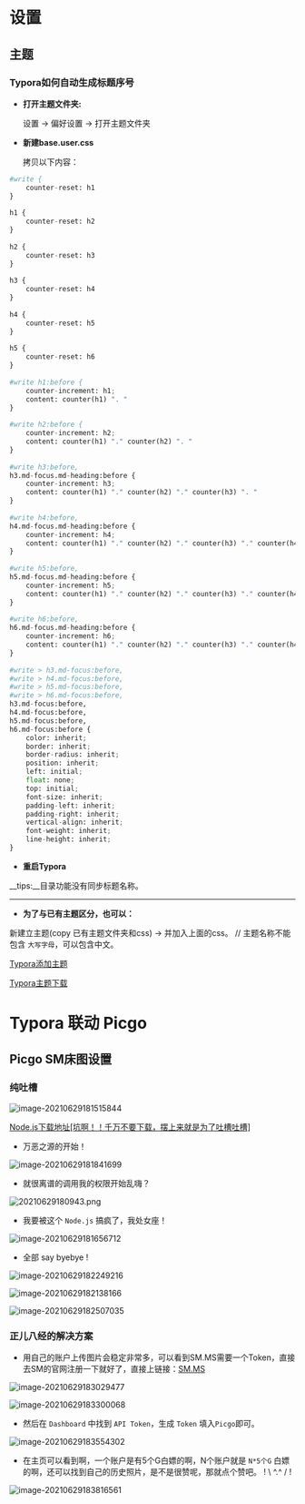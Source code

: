 # 设置

## 主题

### Typora如何自动生成标题序号

- __打开主题文件夹:__

  设置  ->  偏好设置  ->  打开主题文件夹
  
- __新建base.user.css__

  拷贝以下内容：
  
```python
#write {
    counter-reset: h1
}
 
h1 {
    counter-reset: h2
}
 
h2 {
    counter-reset: h3
}
 
h3 {
    counter-reset: h4
}
 
h4 {
    counter-reset: h5
}
 
h5 {
    counter-reset: h6
}
 
#write h1:before {
    counter-increment: h1;
    content: counter(h1) ". "
}
 
#write h2:before {
    counter-increment: h2;
    content: counter(h1) "." counter(h2) ". "
}
 
#write h3:before,
h3.md-focus.md-heading:before {
    counter-increment: h3;
    content: counter(h1) "." counter(h2) "." counter(h3) ". "
}
 
#write h4:before,
h4.md-focus.md-heading:before {
    counter-increment: h4;
    content: counter(h1) "." counter(h2) "." counter(h3) "." counter(h4) ". "
}
 
#write h5:before,
h5.md-focus.md-heading:before {
    counter-increment: h5;
    content: counter(h1) "." counter(h2) "." counter(h3) "." counter(h4) "." counter(h5) ". "
}
 
#write h6:before,
h6.md-focus.md-heading:before {
    counter-increment: h6;
    content: counter(h1) "." counter(h2) "." counter(h3) "." counter(h4) "." counter(h5) "." counter(h6) "."
}
 
#write > h3.md-focus:before,
#write > h4.md-focus:before,
#write > h5.md-focus:before,
#write > h6.md-focus:before,
h3.md-focus:before,
h4.md-focus:before,
h5.md-focus:before,
h6.md-focus:before {
    color: inherit;
    border: inherit;
    border-radius: inherit;
    position: inherit;
    left: initial;
    float: none;
    top: initial;
    font-size: inherit;
    padding-left: inherit;
    padding-right: inherit;
    vertical-align: inherit;
    font-weight: inherit;
    line-height: inherit;
}
```

- **重启Typora**

__tips:__目录功能没有同步标题名称。

---

- __为了与已有主题区分，也可以：__

新建立主题(copy 已有主题文件夹和css)  ->  并加入上面的css。  // 主题名称不能包含 `大写字母`，可以包含中文。

[Typora添加主题](https://www.cnblogs.com/superdrew/p/12821051.html)

[Typora主题下载](https://theme.typora.io/)

# Typora 联动 Picgo

## Picgo SM床图设置

### 纯吐槽

![image-20210629181515844](https://i.loli.net/2021/06/29/5BIDRk7Gxm8pKq1.png)

[Node.js下载地址[坑啊！！千万不要下载，摆上来就是为了吐槽吐槽]](https://nodejs.org/en/) 

- 万恶之源的开始！

![image-20210629181841699](C:\Users\94978\AppData\Roaming\Typora\typora-user-images\image-20210629181841699.png)

- 就很离谱的调用我的权限开始乱嗨？

![20210629180943.png](https://i.loli.net/2021/06/29/n4vQKipCyjl7sSr.png)

- 我要被这个 `Node.js` 搞疯了，我处女座！

![image-20210629181656712](https://i.loli.net/2021/06/29/AXkSo6cwfJp4eZF.png)

- 全部 say byebye !

![image-20210629182249216](https://i.loli.net/2021/06/29/xMtJb5pTljvB9cY.png)

![image-20210629182138166](https://i.loli.net/2021/06/29/S2mKXulV1LY6rza.png)

![image-20210629182507035](https://i.loli.net/2021/06/29/J73hcgXSMTLRpdq.png)

### 正儿八经的解决方案

- 用自己的账户上传图片会稳定非常多，可以看到SM.MS需要一个Token，直接去SM的官网注册一下就好了，直接上链接：[SM.MS](https://sm.ms/)

![image-20210629183029477](https://i.loli.net/2021/06/29/NRzrjEs2v9UonpF.png)

![image-20210629183300068](https://i.loli.net/2021/06/29/lLJqhYjmraoKcA8.png)

- 然后在 `Dashboard` 中找到 `API Token`，生成 `Token` 填入`Picgo`即可。

![image-20210629183554302](https://i.loli.net/2021/06/29/3zNeDcu2UMgPhKO.png)

- 在主页可以看到啊，一个账户是有5个G白嫖的啊，N个账户就是 `N*5个G` 白嫖的啊，还可以找到自己的历史照片，是不是很赞呢，那就点个赞吧。  ! \ ^.^ / !

![image-20210629183816561](https://i.loli.net/2021/06/29/QZXuGeI9VzRD2WK.png)